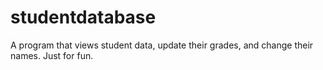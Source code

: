 # studentdatabase

A program that views student data, update their grades, and change their names. Just for fun.
